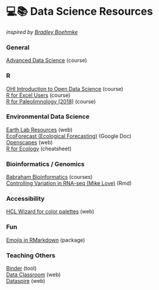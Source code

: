 # 💻📚 Data Science Resources
*inspired by [Bradley Boehmke](https://github.com/bradleyboehmke/data-science-learning-resources)*

### General
[Advanced Data Science](http://jtleek.com/ads2020/) (course)

### R
[OHI Introduction to Open Data Science](http://ohi-science.org/data-science-training/) (course)  
[R for Excel Users](https://rstudio-conf-2020.github.io/r-for-excel/) (course)  
[R for Paleolimnology (2018)](https://paleolimbot.github.io/r4paleolim/) (course)  

### Environmental Data Science
[Earth Lab Resources](https://www.earthdatascience.org) (web)  
[EcoForecast (Ecological Forecasting)](https://docs.google.com/document/d/10gjLTzdTh0T_3Zc0mIBwKNpps1sRFjY4FsTKScFB2VA/edit) (Google Doc)  
[Openscapes](https://www.openscapes.org/) (web)  
[R for Ecology](https://www.rforecology.com/post/the-essential-functions-of-r-cheatsheet/?utm_source=ECOLOG+listserv&utm_medium=email&utm_campaign=cheatsheet+link) (cheatsheet)

### Bioinformatics / Genomics
[Babraham Bioinformatics](https://www.bioinformatics.babraham.ac.uk/training.html) (courses)  
[Controlling Variation in RNA-seq (Mike Love)](https://github.com/mikelove/preNivolumabOnNivolumab/blob/main/preNivolumabOnNivolumab.Rmd) (Rmd)  

### Accessibility 
[HCL Wizard for color palettes](https://hclwizard.org/) (web)

### Fun
[Emojis in RMarkdown](https://github.com/hadley/emo) (package)

### Teaching Others
[Binder](https://mybinder.org/) (tool)  
[Data Classroom](https://about.dataclassroom.com/resource-library) (web)  
[Dataspire](https://dataspire.org/building-blocks-for-data-literacy) (web)  
